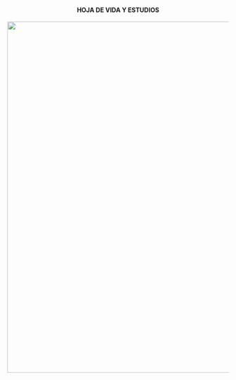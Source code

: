 

<H4 align="Center">  HOJA DE VIDA Y ESTUDIOS </H1>


<p align="center">
  <img width="800"  src="https://user-images.githubusercontent.com/66846214/119734712-f99e0800-be40-11eb-997f-8c67a5f7ba88.jpg"> <br>
  
</p>



